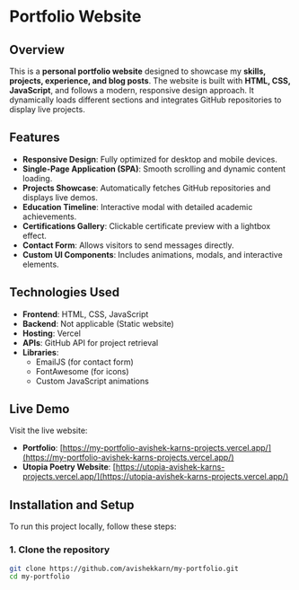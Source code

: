 # Portfolio Website

## Overview

This is a **personal portfolio website** designed to showcase my **skills, projects, experience, and blog posts**. The website is built with **HTML, CSS, JavaScript**, and follows a modern, responsive design approach. It dynamically loads different sections and integrates GitHub repositories to display live projects.

## Features

- **Responsive Design**: Fully optimized for desktop and mobile devices.
- **Single-Page Application (SPA)**: Smooth scrolling and dynamic content loading.
- **Projects Showcase**: Automatically fetches GitHub repositories and displays live demos.
- **Education Timeline**: Interactive modal with detailed academic achievements.
- **Certifications Gallery**: Clickable certificate preview with a lightbox effect.
- **Contact Form**: Allows visitors to send messages directly.
- **Custom UI Components**: Includes animations, modals, and interactive elements.

## Technologies Used

- **Frontend**: HTML, CSS, JavaScript
- **Backend**: Not applicable (Static website)
- **Hosting**: Vercel
- **APIs**: GitHub API for project retrieval
- **Libraries**: 
  - EmailJS (for contact form)
  - FontAwesome (for icons)
  - Custom JavaScript animations

## Live Demo

Visit the live website:  
- **Portfolio**: [https://my-portfolio-avishek-karns-projects.vercel.app/](https://my-portfolio-avishek-karns-projects.vercel.app/)
- **Utopia Poetry Website**: [https://utopia-avishek-karns-projects.vercel.app/](https://utopia-avishek-karns-projects.vercel.app/)

## Installation and Setup

To run this project locally, follow these steps:

### 1. Clone the repository
```sh
git clone https://github.com/avishekkarn/my-portfolio.git
cd my-portfolio
